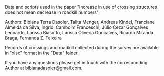 Data and scripts used in the paper "Increase in use of crossing structures does not mean decrease in roadkill numbers". 

Authors: Bibiana Terra Dasoler, Talita Menger, Andreas Kindel, Franciane Almeida da Silva, Ingridi Camboim Franceschi, Júlio Cezar Gonçalves Leonardo, Larissa Biasotto, Larissa Oliveria Gonçalves, Ricardo Miranda Braga, Fernanda Z. Teixeira

Records of crossings and roadkill collected during the survey are available in "xlsx" format in the "Data" folder.

If you have any questions please get in touch with the corresponding Author at bibianadasoler@gmail.com.
